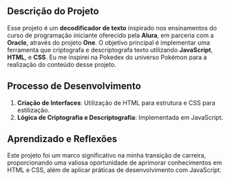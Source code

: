 ## Descrição do Projeto

Esse projeto é um **decodificador de texto** inspirado nos ensinamentos do curso de programação iniciante oferecido pela **Alura**, em parceria com a **Oracle**, através do projeto **One**. O objetivo principal é implementar uma ferramenta que criptografa e descriptografa texto utilizando **JavaScript**, **HTML**, e **CSS**. Eu me inspirei na Pokedex do universo Pokémon para a realização do conteúdo desse projeto.


## Processo de Desenvolvimento

1. **Criação de Interfaces**: Utilização de HTML para estrutura e CSS para estilização.
2. **Lógica de Criptografia e Descriptografia**: Implementada em JavaScript.



## Aprendizado e Reflexões

Este projeto foi um marco significativo na minha transição de carreira, proporcionando uma valiosa oportunidade de aprimorar conhecimentos em HTML e CSS, além de aplicar práticas de desenvolvimento com JavaScript. 

